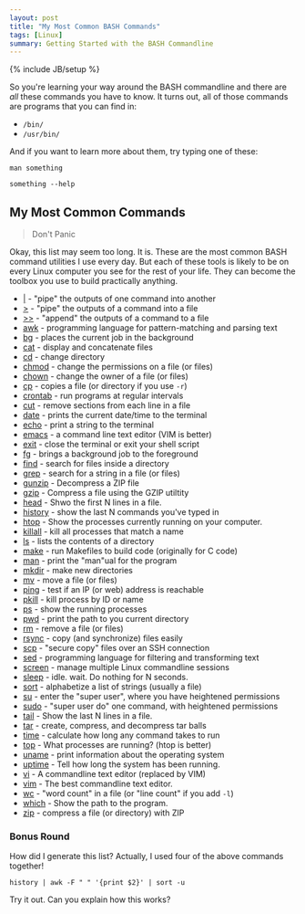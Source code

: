 ```yaml
---
layout: post
title: "My Most Common BASH Commands"
tags: [Linux]
summary: Getting Started with the BASH Commandline
---
```

{% include JB/setup %}

So you're learning your way around the BASH commandline and there are *all* these commands you have to know. It turns out, all of those commands are programs that you can find in:

* `/bin/`
* `/usr/bin/`

And if you want to learn more about them, try typing one of these:

```shell
man something

something --help
```

## My Most Common Commands

> Don't Panic

Okay, this list may seem too long. It is. These are the most common BASH command utilities I use every day. But each of these tools is likely to be on every Linux computer you see for the rest of your life. They can become the toolbox you use to build practically anything.

* [\|](https://www.geeksforgeeks.org/piping-in-unix-or-linux/) - "pipe" the outputs of one command into another
* [>](https://ryanstutorials.net/linuxtutorial/piping.php) - "pipe" the outputs of a command into a file
* [>>](https://ryanstutorials.net/linuxtutorial/piping.php) - "append" the outputs of a command to a file
* [awk](https://likegeeks.com/awk-command/) - programming language for pattern-matching and parsing text
* [bg](https://www.thegeekdiary.com/understanding-the-job-control-commands-in-linux-bg-fg-and-ctrlz/) - places the current job in the background
* [cat](https://www.lifewire.com/uses-of-linux-cat-command-4011235) - display and concatenate files
* [cd](https://www.computerhope.com/unix/ucd.htm) - change directory
* [chmod](https://tecadmin.net/tutorial/linux/linux-chmod-command/) - change the permissions on a file (or files)
* [chown](https://www.cyberciti.biz/faq/how-to-use-chmod-and-chown-command/) - change the owner of a file (or files)
* [cp](https://www.lifewire.com/copy-files-using-linux-cp-command-4022366) - copies a file (or directory if you use `-r`)
* [crontab](https://www.lifewire.com/crontab-linux-command-4095300) - run programs at regular intervals
* [cut](https://www.geeksforgeeks.org/cut-command-linux-examples/) - remove sections from each line in a file
* [date](https://www.lifewire.com/display-date-time-using-linux-command-line-4032698) - prints the current date/time to the terminal
* [echo](https://www.tecmint.com/echo-command-in-linux/) - print a string to the terminal
* [emacs](http://www.jesshamrick.com/2012/09/10/absolute-beginners-guide-to-emacs/) - a command line text editor (VIM is better)
* [exit](https://www.howtoforge.com/linux-exit-command/) - close the terminal or exit your shell script
* [fg](https://www.thegeekdiary.com/understanding-the-job-control-commands-in-linux-bg-fg-and-ctrlz/) - brings a background job to the foreground
* [find](https://www.lifewire.com/uses-of-linux-command-find-2201100) - search for files inside a directory
* [grep](https://www.lifewire.com/linux-grep-command-3571842) - search for a string in a file (or files)
* [gunzip](https://www.geeksforgeeks.org/gunzip-command-in-linux-with-examples/) - Decompress a ZIP file
* [gzip](https://www.lifewire.com/example-uses-of-the-linux-gzip-command-4078675) - Compress a file using the GZIP utiltity
* [head](https://www.cyberciti.biz/faq/unix-linux-show-first-10-20-lines-of-file/) - Shwo the first N lines in a file.
* [history](https://www.tecmint.com/history-command-examples/) - show the last N commands you've typed in
* [htop](https://linuxtogether.org/htop-command-explanation/) - Show the processes currently running on your computer.
* [killall](https://www.lifewire.com/how-to-kill-processes-using-linux-4062677) - kill all processes that match a name
* [ls](https://www.lifewire.com/uses-of-linux-ls-command-4054227) - lists the contents of a directory
* [make](https://www.lifewire.com/make-linux-command-unix-command-4097054) - run Makefiles to build code (originally for C code)
* [man](https://www.lifewire.com/man-linux-command-4095406) - print the "man"ual for the program
* [mkdir](https://www.lifewire.com/create-directories-linux-mkdir-command-3991847) - make new directories
* [mv](https://www.lifewire.com/move-files-with-linux-mv-command-2201103) - move a file (or files)
* [ping](https://www.lifewire.com/uses-of-command-ping-2201076) - test if an IP (or web) address is reachable
* [pkill](https://www.lifewire.com/how-to-kill-processes-using-linux-4062677) - kill process by ID or name
* [ps](https://www.lifewire.com/uses-of-linux-ps-command-4058715) - show the running processes
* [pwd](https://www.lifewire.com/find-out-which-directory-pwd-command-4022996) - print the path to you current directory
* [rm](https://www.lifewire.com/delete-files-using-linux-rm-command-4023999) - remove a file (or files)
* [rsync](https://www.lifewire.com/copying-directories-with-rsync-3971105) - copy (and synchronize) files easily
* [scp](https://www.garron.me/en/articles/scp.html) - "secure copy" files over an SSH connection
* [sed](https://www.lifewire.com/example-uses-of-sed-2201058) - programming language for filtering and transforming text
* [screen](https://www.rackaid.com/blog/linux-screen-tutorial-and-how-to/) - manage multiple Linux commandline sessions
* [sleep](https://www.lifewire.com/use-linux-sleep-command-3572060) - idle. wait. Do nothing for N seconds.
* [sort](https://www.geeksforgeeks.org/sort-command-linuxunix-examples/) - alphabetize a list of strings (usually a file)
* [su](https://www.lifewire.com/what-to-know-sudo-command-3576779) - enter the "super user", where you have heightened permissions
* [sudo](https://www.lifewire.com/what-to-know-sudo-command-3576779) - "super user do" one command, with heightened permissions
* [tail](https://www.lifewire.com/view-end-of-line-tail-command-4028901) - Show the last N lines in a file.
* [tar](https://www.howtogeek.com/248780/how-to-compress-and-extract-files-using-the-tar-command-on-linux/) - create, compress, and decompress tar balls
* [time](https://www.lifewire.com/command-return-time-command-4054237) - calculate how long any command takes to run
* [top](https://www.lifewire.com/linux-top-command-2201163) - What processes are running? (htop is better)
* [uname](https://www.lifewire.com/display-system-information-uname-command-3964321) - print information about the operating system
* [uptime](https://www.computerhope.com/unix/uptime.htm) - Tell how long the system has been running.
* [vi](https://linuxconfig.org/vim-tutorial) - A commandline text editor (replaced by VIM)
* [vim](https://linuxconfig.org/vim-tutorial) - The best commandline text editor.
* [wc](https://www.lifewire.com/wc-linux-command-4092589) - "word count" in a file (or "line count" if you add `-l`)
* [which](https://www.lifewire.com/linux-which-command-4062680) - Show the path to the program.
* [zip](https://www.lifewire.com/practical-examples-of-the-zip-command-2201158) - compress a file (or directory) with ZIP


### Bonus Round

How did I generate this list? Actually, I used four of the above commands together!

```shell
history | awk -F " " '{print $2}' | sort -u
```

Try it out. Can you explain how this works?
